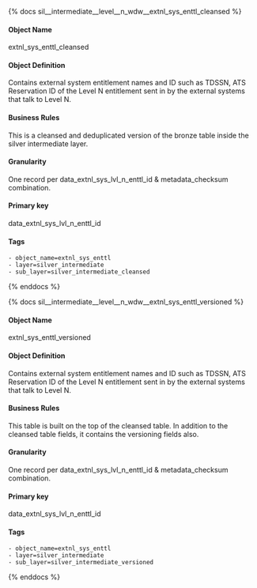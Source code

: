 {% docs sil__intermediate__level__n_wdw__extnl_sys_enttl_cleansed %}

#### Object Name
extnl_sys_enttl_cleansed

#### Object Definition
Contains external system entitlement names and ID such as TDSSN, ATS Reservation ID of the Level N entitlement sent in by the external systems that talk to Level N.

#### Business Rules
This is a cleansed and deduplicated version of the bronze table inside the silver intermediate layer.

#### Granularity
One record per data_extnl_sys_lvl_n_enttl_id & metadata_checksum combination.

#### Primary key
data_extnl_sys_lvl_n_enttl_id

#### Tags
    - object_name=extnl_sys_enttl
    - layer=silver_intermediate
    - sub_layer=silver_intermediate_cleansed

{% enddocs %}

{% docs sil__intermediate__level__n_wdw__extnl_sys_enttl_versioned %}

#### Object Name
extnl_sys_enttl_versioned

#### Object Definition
Contains external system entitlement names and ID such as TDSSN, ATS Reservation ID of the Level N entitlement sent in by the external systems that talk to Level N.

#### Business Rules
This table is built on the top of the cleansed table. In addition to the cleansed table fields, it contains the versioning fields also.

#### Granularity
One record per data_extnl_sys_lvl_n_enttl_id & metadata_checksum combination.

#### Primary key
data_extnl_sys_lvl_n_enttl_id

#### Tags
    - object_name=extnl_sys_enttl
    - layer=silver_intermediate
    - sub_layer=silver_intermediate_versioned

{% enddocs %}